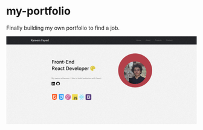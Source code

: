 # my-portfolio
Finally building my own portfolio to find a job.


<img src='./design/home.png' alt=''>
